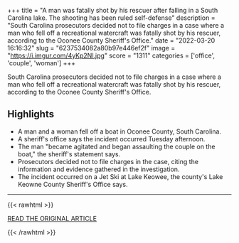 +++
title = "A man was fatally shot by his rescuer after falling in a South Carolina lake. The shooting has been ruled self-defense"
description = "South Carolina prosecutors decided not to file charges in a case where a man who fell off a recreational watercraft was fatally shot by his rescuer, according to the Oconee County Sheriff's Office."
date = "2022-03-20 16:16:32"
slug = "6237534082a80b97e446ef2f"
image = "https://i.imgur.com/4yKp2Nl.jpg"
score = "1311"
categories = ['office', 'couple', 'woman']
+++

South Carolina prosecutors decided not to file charges in a case where a man who fell off a recreational watercraft was fatally shot by his rescuer, according to the Oconee County Sheriff's Office.

## Highlights

- A man and a woman fell off a boat in Oconee County, South Carolina.
- A sheriff's office says the incident occurred Tuesday afternoon.
- The man "became agitated and began assaulting the couple on the boat," the sheriff's statement says.
- Prosecutors decided not to file charges in the case, citing the information and evidence gathered in the investigation.
- The incident occurred on a Jet Ski at Lake Keowee, the county's Lake Keowne County Sheriff's Office says.

---

{{< rawhtml >}}
  <p class="article-category">
    <a target="_blank" href="https://www.cnn.com/2022/03/20/us/south-carolina-lake-shooting-self-defense/index.html">READ THE ORIGINAL ARTICLE</a>
  </p>
{{< /rawhtml >}}
